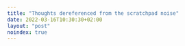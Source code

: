 ```yaml
---
title: "Thoughts dereferenced from the scratchpad noise"
date: 2022-03-16T10:30:30+02:00
layout: "post"
noindex: true
---
```

